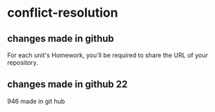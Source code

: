# conflict-resolution

## changes made in github

For each unit's Homework, you'll be required to share the URL of your repository.

## changes made in github 22

946
made in git hub
